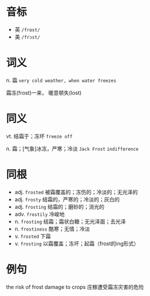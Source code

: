# 音标

- 英 `/frɒst/`
- 美 `/frɔst/`

# 词义

n. 霜
`very cold weather, when water freezes`



霜冻(frost)一来， 暖意顿失(lost)

# 同义

vt. 结霜于；冻坏
`freeze off`

n. 霜；[气象]冰冻，严寒；冷淡
`Jack Frost` `indifference`

# 同根

- adj. `frosted` 被霜覆盖的；冻伤的；冷淡的；无光泽的
- adj. `frosty` 结霜的，严寒的；冷淡的；灰白的
- adj. `frosting` 结霜的；磨砂的；消光的
- adv. `frostily` 冷峻地
- n. `frosting` 结霜；霜状白糖；无光泽面；去光泽
- n. `frostiness` 酷寒；无情；冷淡
- v. `frosted` 下霜
- v. `frosting` 以霜覆盖；冻坏；起霜（frost的ing形式）

# 例句

the risk of frost damage to crops
庄稼遭受霜冻灾害的危险


